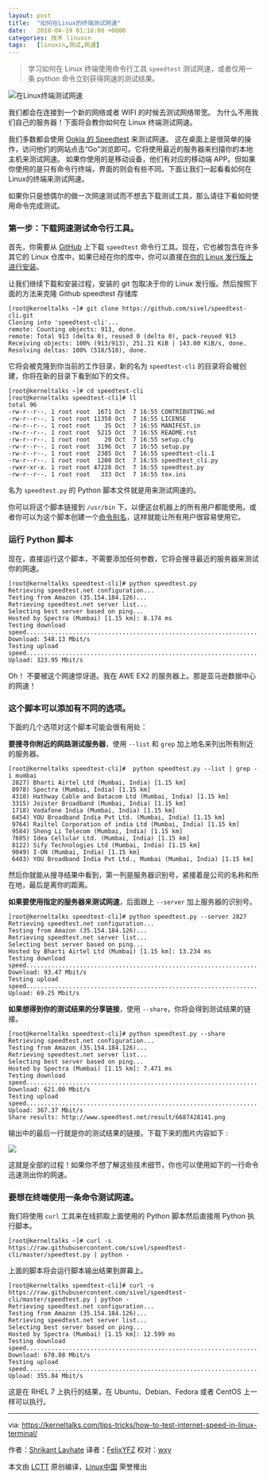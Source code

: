 ```yaml
---
layout: post
title:	"如何在Linux的终端测试网速"
date:	2018-04-19 01:16:00 +0800 
categories:	技术 linuxcn 
tags:	[linuxcn,测试,网速]
---
```




> 
> 学习如何在 Linux 终端使用命令行工具 `speedtest` 测试网速，或者仅用一条 python 命令立刻获得网速的测试结果。
> 
> 
> 


![在Linux终端测试网速](/Asserts/Images//attachment/album/201804/19/011651exdlvgxkssjtjhj3.png)


我们都会在连接到一个新的网络或者 WIFI 的时候去测试网络带宽。 为什么不用我们自己的服务器！下面将会教你如何在 Linux 终端测试网速。


我们多数都会使用 [Ookla 的 Speedtest](http://www.speedtest.net/) 来测试网速。 这在桌面上是很简单的操作，访问他们的网站点击“Go”浏览即可。它将使用最近的服务器来扫描你的本地主机来测试网速。 如果你使用的是移动设备，他们有对应的移动端 APP。但如果你使用的是只有命令行终端，界面的则会有些不同。下面让我们一起看看如何在Linux的终端来测试网速。


如果你只是想偶尔的做一次网速测试而不想去下载测试工具，那么请往下看如何使用命令完成测试。


### 第一步：下载网速测试命令行工具。


首先，你需要从 [GitHub](https://github.com/sivel/speedtest-cli) 上下载 `speedtest` 命令行工具。现在，它也被包含在许多其它的 Linux 仓库中，如果已经在你的库中，你可以直接[在你的 Linux 发行版上进行安装](https://kerneltalks.com/tools/package-installation-linux-yum-apt/)。


让我们继续下载和安装过程，安装的 git 包取决于你的 Linux 发行版。然后按照下面的方法来克隆 Github speedtest 存储库



```
[root@kerneltalks ~]# git clone https://github.com/sivel/speedtest-cli.git
Cloning into 'speedtest-cli'...
remote: Counting objects: 913, done.
remote: Total 913 (delta 0), reused 0 (delta 0), pack-reused 913
Receiving objects: 100% (913/913), 251.31 KiB | 143.00 KiB/s, done.
Resolving deltas: 100% (518/518), done.

```

它将会被克隆到你当前的工作目录，新的名为 `speedtest-cli` 的目录将会被创建，你将在新的目录下看到如下的文件。



```
[root@kerneltalks ~]# cd speedtest-cli
[root@kerneltalks speedtest-cli]# ll
total 96
-rw-r--r--. 1 root root  1671 Oct  7 16:55 CONTRIBUTING.md
-rw-r--r--. 1 root root 11358 Oct  7 16:55 LICENSE
-rw-r--r--. 1 root root    35 Oct  7 16:55 MANIFEST.in
-rw-r--r--. 1 root root  5215 Oct  7 16:55 README.rst
-rw-r--r--. 1 root root    20 Oct  7 16:55 setup.cfg
-rw-r--r--. 1 root root  3196 Oct  7 16:55 setup.py
-rw-r--r--. 1 root root  2385 Oct  7 16:55 speedtest-cli.1
-rw-r--r--. 1 root root  1200 Oct  7 16:55 speedtest_cli.py
-rwxr-xr-x. 1 root root 47228 Oct  7 16:55 speedtest.py
-rw-r--r--. 1 root root   333 Oct  7 16:55 tox.ini

```

名为 `speedtest.py` 的 Python 脚本文件就是用来测试网速的。


你可以将这个脚本链接到 `/usr/bin` 下，以便这台机器上的所有用户都能使用。或者你可以为这个脚本创建一个[命令别名](https://kerneltalks.com/commands/command-alias-in-linux-unix/)，这样就能让所有用户很容易使用它。


### 运行 Python 脚本


现在，直接运行这个脚本，不需要添加任何参数，它将会搜寻最近的服务器来测试你的网速。



```
[root@kerneltalks speedtest-cli]# python speedtest.py
Retrieving speedtest.net configuration...
Testing from Amazon (35.154.184.126)...
Retrieving speedtest.net server list...
Selecting best server based on ping...
Hosted by Spectra (Mumbai) [1.15 km]: 8.174 ms
Testing download speed................................................................................
Download: 548.13 Mbit/s
Testing upload speed................................................................................................
Upload: 323.95 Mbit/s

```

Oh！ 不要被这个网速惊讶道。我在 AWE EX2 的服务器上。那是亚马逊数据中心的网速！


### 这个脚本可以添加有不同的选项。


下面的几个选项对这个脚本可能会很有用处：


**要搜寻你附近的网路测试服务器**，使用 `--list` 和 `grep` 加上地名来列出所有附近的服务器。



```
[root@kerneltalks speedtest-cli]#  python speedtest.py --list | grep -i mumbai
 2827) Bharti Airtel Ltd (Mumbai, India) [1.15 km]
 8978) Spectra (Mumbai, India) [1.15 km]
 4310) Hathway Cable and Datacom Ltd (Mumbai, India) [1.15 km]
 3315) Joister Broadband (Mumbai, India) [1.15 km]
 1718) Vodafone India (Mumbai, India) [1.15 km]
 6454) YOU Broadband India Pvt Ltd. (Mumbai, India) [1.15 km]
 9764) Railtel Corporation of india Ltd (Mumbai, India) [1.15 km]
 9584) Sheng Li Telecom (Mumbai, India) [1.15 km]
 7605) Idea Cellular Ltd. (Mumbai, India) [1.15 km]
 8122) Sify Technologies Ltd (Mumbai, India) [1.15 km]
 9049) I-ON (Mumbai, India) [1.15 km]
 6403) YOU Broadband India Pvt Ltd., Mumbai (Mumbai, India) [1.15 km]

```

然后你就能从搜寻结果中看到，第一列是服务器识别号，紧接着是公司的名称和所在地，最后是离你的距离。


**如果要使用指定的服务器来测试网速**，后面跟上 `--server` 加上服务器的识别号。



```
[root@kerneltalks speedtest-cli]# python speedtest.py --server 2827
Retrieving speedtest.net configuration...
Testing from Amazon (35.154.184.126)...
Retrieving speedtest.net server list...
Selecting best server based on ping...
Hosted by Bharti Airtel Ltd (Mumbai) [1.15 km]: 13.234 ms
Testing download speed................................................................................
Download: 93.47 Mbit/s
Testing upload speed................................................................................................
Upload: 69.25 Mbit/s

```

**如果想得到你的测试结果的分享链接**，使用 `--share`，你将会得到测试结果的链接。



```
[root@kerneltalks speedtest-cli]# python speedtest.py --share
Retrieving speedtest.net configuration...
Testing from Amazon (35.154.184.126)...
Retrieving speedtest.net server list...
Selecting best server based on ping...
Hosted by Spectra (Mumbai) [1.15 km]: 7.471 ms
Testing download speed................................................................................
Download: 621.00 Mbit/s
Testing upload speed................................................................................................
Upload: 367.37 Mbit/s
Share results: http://www.speedtest.net/result/6687428141.png

```

输出中的最后一行就是你的测试结果的链接。下载下来的图片内容如下 :


![](/Asserts/Images//attachment/album/201804/19/011757vecetexm88oxox88.png)


这就是全部的过程！如果你不想了解这些技术细节，你也可以使用如下的一行命令迅速测出你的网速。


### 要想在终端使用一条命令测试网速。


我们将使用 `curl` 工具来在线抓取上面使用的 Python 脚本然后直接用 Python 执行脚本。



```
[root@kerneltalks ~]# curl -s https://raw.githubusercontent.com/sivel/speedtest-cli/master/speedtest.py | python -

```

上面的脚本将会运行脚本输出结果到屏幕上。



```
[root@kerneltalks speedtest-cli]# curl -s https://raw.githubusercontent.com/sivel/speedtest-cli/master/speedtest.py | python -
Retrieving speedtest.net configuration...
Testing from Amazon (35.154.184.126)...
Retrieving speedtest.net server list...
Selecting best server based on ping...
Hosted by Spectra (Mumbai) [1.15 km]: 12.599 ms
Testing download speed................................................................................
Download: 670.88 Mbit/s
Testing upload speed................................................................................................
Upload: 355.84 Mbit/s

```

这是在 RHEL 7 上执行的结果，在 Ubuntu、Debian、Fedora 或者 CentOS 上一样可以执行。




---


via: <https://kerneltalks.com/tips-tricks/how-to-test-internet-speed-in-linux-terminal/>


作者：[Shrikant Lavhate](https://kerneltalks.com) 译者：[FelixYFZ](https://github.com/FelixYFZ) 校对：[wxy](https://github.com/wxy)


本文由 [LCTT](https://github.com/LCTT/TranslateProject) 原创编译，[Linux中国](https://linux.cn/) 荣誉推出
